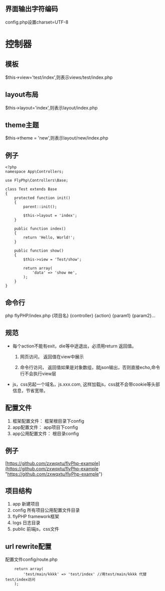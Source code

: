 ## 界面输出字符编码 ##
config.php设置charset=UTF-8

# 控制器 #
## 模板 ##
$this->view='test/index',则表示views/test/index.php

## layout布局 ##
$this->layout='index',则表示layout/index.php

## theme主题 ##
$this->theme = 'new',则表示layout/new/index.php

## 例子 ##
    <?php
    namespace App\Controllers;
    
    use FlyPhp\Controllers\Base;
    
    class Test extends Base
    {
        protected function init()
        {
            parent::init();
    
            $this->layout = 'index';
        }
    
        public function index()
        {
            return 'Hello, World!';
        }
    
        public function show()
        {
            $this->view = 'Test/show';
    
            return array(
                'data' => 'show me', 
            );
        }
    }

## 命令行 ##
php flyPHP/index.php {项目名} {controller} {action} {param1} {param2}...

## 规范 ##
- 每个action不能有exit，die等中途退出，必须用return 返回值。

    
    1. 网页访问， 返回值在view中展示
       
    1.  命令行访问， 返回值如果是对象数组，就json输出，否则直接echo,命令行不会执行view层 
    
- js，css另起一个域名，js.xxx.com, 这样加载js，css就不会带cookie等头部信息，节省宽带。
    
## 配置文件 ##
1. 框架配置文件： 框架根目录下config
1. app配置文件： app项目下config
1. app公用配置文件： 根目录config

## 例子 ##
[https://github.com/zxwqxtu/flyPhp-example](https://github.com/zxwqxtu/flyPhp-example "https://github.com/zxwqxtu/flyPhp-example")

## 项目结构 ##
1. app 新建项目
1. config 所有项目公用配置文件目录
1. flyPHP framework框架
1. logs 日志目录
1. public 前端js，css文件

## url rewrite配置 ##
配置文件config/route.php

        return array(
            'test/main/kkkk' => 'test/index' //用test/main/kkkk 代替 test/index访问
        );